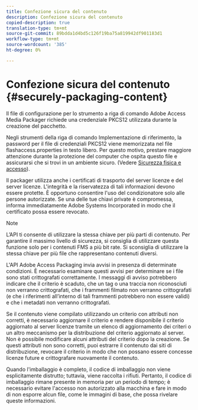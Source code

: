 ```yaml
---
title: Confezione sicura del contenuto
description: Confezione sicura del contenuto
copied-description: true
translation-type: tm+mt
source-git-commit: 89bdda1d4bd5c126f19ba75a819942df901183d1
workflow-type: tm+mt
source-wordcount: '385'
ht-degree: 0%

---
```



# Confezione sicura del contenuto {#securely-packaging-content}

Il file di configurazione per lo strumento a riga di comando Adobe Access Media Packager richiede una credenziale PKCS12 utilizzata durante la creazione del pacchetto.

Negli strumenti della riga di comando Implementazione di riferimento, la password per il file di credenziali PKCS12 viene memorizzata nel file flashaccess.properties in testo libero. Per questo motivo, prestare maggiore attenzione durante la protezione del computer che ospita questo file e assicurarsi che si trovi in un ambiente sicuro. (Vedere [Sicurezza fisica e accesso](../../aaxs-secure-deployment-guidelines/physical-sec-and-access.md)).

Il packager utilizza anche i certificati di trasporto del server licenze e del server licenze. L&#39;integrità e la riservatezza di tali informazioni devono essere protette. È opportuno consentire l&#39;uso del condizionatore solo alle persone autorizzate. Se una delle tue chiavi private è compromessa, informa immediatamente Adobe Systems Incorporated in modo che il certificato possa essere revocato.

>[!NOTE]
>
>L’API ti consente di utilizzare la stessa chiave per più parti di contenuto. Per garantire il massimo livello di sicurezza, si consiglia di utilizzare questa funzione solo per i contenuti FMS a più bit rate. Si sconsiglia di utilizzare la stessa chiave per più file che rappresentano contenuti diversi.

L&#39;API Adobe Access Packaging invia avvisi in presenza di determinate condizioni. È necessario esaminare questi avvisi per determinare se i file sono stati crittografati correttamente. I messaggi di avviso potrebbero indicare che il criterio è scaduto, che un tag o una traccia non riconosciuti non verranno crittografati, che i frammenti filmato non verranno crittografati (e che i riferimenti all’interno di tali frammenti potrebbero non essere validi) e che i metadati non verranno crittografati.

Se il contenuto viene compilato utilizzando un criterio con attributi non corretti, è necessario aggiornare il criterio e rendere disponibile il criterio aggiornato al server licenze tramite un elenco di aggiornamento dei criteri o un altro meccanismo per la distribuzione del criterio aggiornato al server. Non è possibile modificare alcuni attributi del criterio dopo la creazione. Se questi attributi non sono corretti, puoi estrarre il contenuto dai siti di distribuzione, revocare il criterio in modo che non possano essere concesse licenze future e crittografare nuovamente il contenuto.

Quando l&#39;imballaggio è completo, il codice di imballaggio non viene esplicitamente distrutto; tuttavia, viene raccolta i rifiuti. Pertanto, il codice di imballaggio rimane presente in memoria per un periodo di tempo; è necessario evitare l&#39;accesso non autorizzato alla macchina e fare in modo di non esporre alcun file, come le immagini di base, che possa rivelare queste informazioni.
